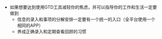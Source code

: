 - 如果想要达到使用GTD工具减轻你的焦虑，并可以指导你的工作和生活一定要做到
    - 信息的录入和事项的分解安排一定要有一个统一的入口（全平台使用一个相同的APP）
    - 养成正确录入和定期查看回顾的习惯
